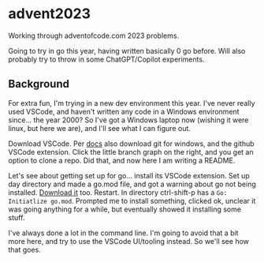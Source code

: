 # advent2023

Working through adventofcode.com 2023 problems.

Going to try in go this year, having written basically 0 go before.
Will also probably try to throw in some ChatGPT/Copilot experiments.


## Background

For extra fun, I'm trying in a new dev environment this year. I've
never really used VSCode, and haven't written any code in a Windows
environment since... the year 2000? So I've got a Windows laptop now
(wishing it were linux, but here we are), and I'll see what I can figure out.

Download VSCode. Per [docs](https://code.visualstudio.com/docs/sourcecontrol/github)
also download git for windows, and the github VSCode extension. Click the little
branch graph on the right, and you get an option to clone a repo. Did that,
and now here I am writing a README.

Let's see about getting set up for go... install its VSCode extension.
Set up day directory and made a go.mod file, and got a warning about go not
being installed. [Download it](https://go.dev/dl/) too. Restart. In directory
ctrl-shift-p has a `Go: Initiatlize go.mod`. Prompted me to install something,
clicked ok, unclear it was going anything for a while, but eventually showed
it installing some stuff.

I've always done a lot in the command line. I'm going to avoid that a bit more
here, and try to use the VSCode UI/tooling instead. So we'll see how that goes.